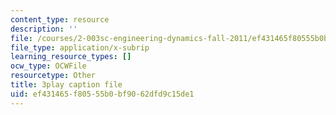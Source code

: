 ```yaml
---
content_type: resource
description: ''
file: /courses/2-003sc-engineering-dynamics-fall-2011/ef431465f80555b0bf9062dfd9c15de1_Fo-Y6kEMURk.vtt
file_type: application/x-subrip
learning_resource_types: []
ocw_type: OCWFile
resourcetype: Other
title: 3play caption file
uid: ef431465-f805-55b0-bf90-62dfd9c15de1
---
```

